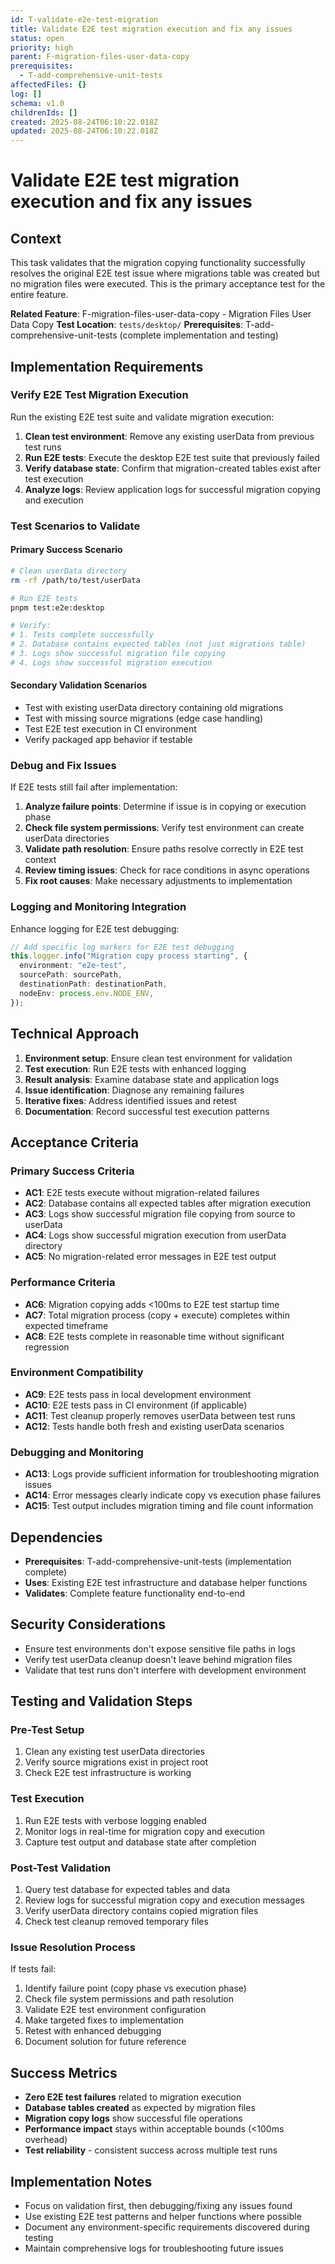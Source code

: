 ```yaml
---
id: T-validate-e2e-test-migration
title: Validate E2E test migration execution and fix any issues
status: open
priority: high
parent: F-migration-files-user-data-copy
prerequisites:
  - T-add-comprehensive-unit-tests
affectedFiles: {}
log: []
schema: v1.0
childrenIds: []
created: 2025-08-24T06:10:22.018Z
updated: 2025-08-24T06:10:22.018Z
---
```


# Validate E2E test migration execution and fix any issues

## Context

This task validates that the migration copying functionality successfully resolves the original E2E test issue where migrations table was created but no migration files were executed. This is the primary acceptance test for the entire feature.

**Related Feature**: F-migration-files-user-data-copy - Migration Files User Data Copy
**Test Location**: `tests/desktop/`
**Prerequisites**: T-add-comprehensive-unit-tests (complete implementation and testing)

## Implementation Requirements

### Verify E2E Test Migration Execution

Run the existing E2E test suite and validate migration execution:

1. **Clean test environment**: Remove any existing userData from previous test runs
2. **Run E2E tests**: Execute the desktop E2E test suite that previously failed
3. **Verify database state**: Confirm that migration-created tables exist after test execution
4. **Analyze logs**: Review application logs for successful migration copying and execution

### Test Scenarios to Validate

#### Primary Success Scenario

```bash
# Clean userData directory
rm -rf /path/to/test/userData

# Run E2E tests
pnpm test:e2e:desktop

# Verify:
# 1. Tests complete successfully
# 2. Database contains expected tables (not just migrations table)
# 3. Logs show successful migration file copying
# 4. Logs show successful migration execution
```

#### Secondary Validation Scenarios

- Test with existing userData directory containing old migrations
- Test with missing source migrations (edge case handling)
- Test E2E test execution in CI environment
- Verify packaged app behavior if testable

### Debug and Fix Issues

If E2E tests still fail after implementation:

1. **Analyze failure points**: Determine if issue is in copying or execution phase
2. **Check file system permissions**: Verify test environment can create userData directories
3. **Validate path resolution**: Ensure paths resolve correctly in E2E test context
4. **Review timing issues**: Check for race conditions in async operations
5. **Fix root causes**: Make necessary adjustments to implementation

### Logging and Monitoring Integration

Enhance logging for E2E test debugging:

```typescript
// Add specific log markers for E2E test debugging
this.logger.info("Migration copy process starting", {
  environment: "e2e-test",
  sourcePath: sourcePath,
  destinationPath: destinationPath,
  nodeEnv: process.env.NODE_ENV,
});
```

## Technical Approach

1. **Environment setup**: Ensure clean test environment for validation
2. **Test execution**: Run E2E tests with enhanced logging
3. **Result analysis**: Examine database state and application logs
4. **Issue identification**: Diagnose any remaining failures
5. **Iterative fixes**: Address identified issues and retest
6. **Documentation**: Record successful test execution patterns

## Acceptance Criteria

### Primary Success Criteria

- **AC1**: E2E tests execute without migration-related failures
- **AC2**: Database contains all expected tables after migration execution
- **AC3**: Logs show successful migration file copying from source to userData
- **AC4**: Logs show successful migration execution from userData directory
- **AC5**: No migration-related error messages in E2E test output

### Performance Criteria

- **AC6**: Migration copying adds <100ms to E2E test startup time
- **AC7**: Total migration process (copy + execute) completes within expected timeframe
- **AC8**: E2E tests complete in reasonable time without significant regression

### Environment Compatibility

- **AC9**: E2E tests pass in local development environment
- **AC10**: E2E tests pass in CI environment (if applicable)
- **AC11**: Test cleanup properly removes userData between test runs
- **AC12**: Tests handle both fresh and existing userData scenarios

### Debugging and Monitoring

- **AC13**: Logs provide sufficient information for troubleshooting migration issues
- **AC14**: Error messages clearly indicate copy vs execution phase failures
- **AC15**: Test output includes migration timing and file count information

## Dependencies

- **Prerequisites**: T-add-comprehensive-unit-tests (implementation complete)
- **Uses**: Existing E2E test infrastructure and database helper functions
- **Validates**: Complete feature functionality end-to-end

## Security Considerations

- Ensure test environments don't expose sensitive file paths in logs
- Verify test userData cleanup doesn't leave behind migration files
- Validate that test runs don't interfere with development environment

## Testing and Validation Steps

### Pre-Test Setup

1. Clean any existing test userData directories
2. Verify source migrations exist in project root
3. Check E2E test infrastructure is working

### Test Execution

1. Run E2E tests with verbose logging enabled
2. Monitor logs in real-time for migration copy and execution
3. Capture test output and database state after completion

### Post-Test Validation

1. Query test database for expected tables and data
2. Review logs for successful migration copy and execution messages
3. Verify userData directory contains copied migration files
4. Check test cleanup removed temporary files

### Issue Resolution Process

If tests fail:

1. Identify failure point (copy phase vs execution phase)
2. Check file system permissions and path resolution
3. Validate E2E test environment configuration
4. Make targeted fixes to implementation
5. Retest with enhanced debugging
6. Document solution for future reference

## Success Metrics

- **Zero E2E test failures** related to migration execution
- **Database tables created** as expected by migration files
- **Migration copy logs** show successful file operations
- **Performance impact** stays within acceptable bounds (<100ms overhead)
- **Test reliability** - consistent success across multiple test runs

## Implementation Notes

- Focus on validation first, then debugging/fixing any issues found
- Use existing E2E test patterns and helper functions where possible
- Document any environment-specific requirements discovered during testing
- Maintain comprehensive logs for troubleshooting future issues
